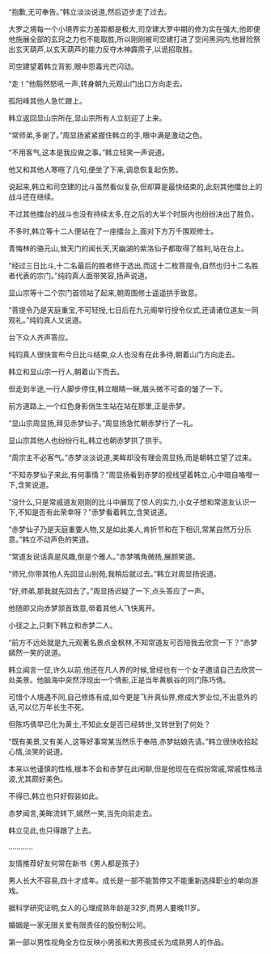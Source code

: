 
“抱歉,无可奉告。”韩立淡淡说道,然后迈步走了过去。

大罗之境每一个小境界实力差距都是极大,司空建大罗中期的修为实在强大,他即便他施展全部的玄窍之力也不能取胜,所以刚刚被司空建打进了空间黑洞内,他冒险祭出玄天葫芦,以玄天葫芦的能力反夺木神霹雳子,以诡招取胜。

司空建望着韩立背影,眼中怨毒光芒闪动。

“走！”他豁然怒吼一声,转身朝九元观山门出口方向走去。

孤阳峰其他人急忙跟上。

韩立返回显山宗所在,显山宗所有人立刻迎了上来。

“常师弟,多谢了。”周显扬紧紧握住韩立的手,眼中满是激动之色。

“不用客气,这本是我应做之事。”韩立轻笑一声说道。

他又和其他人寒暄了几句,便坐了下来,调息恢复起伤势。

说起来,韩立和司空建的比斗虽然看似复杂,但却算是最快结束的,此刻其他擂台上的战斗还在继续。

不过其他擂台的战斗也没有持续太多,在之后的大半个时辰内也纷纷决出了胜负。

不多时,韩立等十二人便站在了一座擂台上,面对下方万千围观修士。

青悔林的骆元山,耸天门的闻长天,天幽湖的紫洛仙子都取得了胜利,站在台上。

“经过三日比斗,十二名最后的胜者终于选出,而这十二枚菩提令,自然也归十二名胜者代表的宗门。”纯钧真人面带笑容,扬声说道。

显山宗等十二个宗门首领站了起来,朝周围修士遥遥拱手致意。

“菩提令乃是天庭重宝,不可轻授,七日后在九元阁举行授令仪式,还请诸位道友一同观礼。”纯钧真人又说道。

台下众人齐声答应。

纯钧真人很快宣布今日比斗结束,众人也没有在此多待,朝着山门方向走去。

韩立和显山宗一行人,朝着山下而去。

但走到半途,一行人脚步停住,韩立眼睛一眯,眉头微不可查的皱了一下。

前方道路上,一个红色身影俏生生站在站在那里,正是赤梦。

“显山宗周显扬,拜见赤梦仙子。”周显扬急忙朝赤梦行了一礼。

显山宗其他人也纷纷行礼,韩立也朝赤梦拱了拱手。

“周宗主不必客气。”赤梦淡淡说道,美眸却没有理会周显扬,而是朝韩立望了过来。

“不知赤梦仙子来此,有何事情？”周显扬看到赤梦的视线望着韩立,心中暗自咯噔一下,含笑说道。

“没什么,只是常戚道友刚刚的比斗中展现了惊人的实力,小女子想和常道友认识一下,不知是否有此荣幸呀？”赤梦看着韩立,含笑说道。

“赤梦仙子乃是天庭重要人物,又是如此美人,肯折节和在下相识,常某自然万分乐意。”韩立不动声色的笑道。

“常道友说话真是风趣,倒是个雅人。”赤梦嘴角微扬,展颜笑道。

“师兄,你带其他人先回显山别苑,我稍后就过去。”韩立对周显扬说道。

“好,师弟,那我就先回去了。”周显扬迟疑了一下,点头答应了一声。

他随即又向赤梦颔首致意,带着其他人飞快离开。

小径之上,只剩下韩立和赤梦二人。

“前方不远处就是九元观著名景点金枫林,不知常道友可否陪我去欣赏一下？”赤梦嫣然一笑的说道。

韩立闻言一怔,许久以前,他还在凡人界的时候,曾经也有一个女子邀请自己去欣赏一处美景。他脑海中突然浮现出一个倩影,正是当年黄枫谷的同门陈巧倩。

可惜个人境遇不同,自己修炼有成,如今更是飞升真仙界,修成大罗业位,不出意外的话,可以亿万年长生不死。

但陈巧倩早已化为黄土,不知此女是否已经转世,又转世到了何处？

“既有美景,又有美人,这等好事常某当然乐于奉陪,赤梦姑娘先请。”韩立很快收拾起心情,淡笑的说道。

本来以他谨慎的性格,根本不会和赤梦在此闲聊,但是他现在在假扮常戚,常戚性格活波,尤其颇好美色。

不得已,韩立也只好假装如此。

赤梦闻言,美眸流转下,嫣然一笑,当先向前走去。

韩立见此,也只得跟了上去。

…………

友情推荐好友何常在新书《男人都是孩子》

男人长大不容易,四十才成年。成长是一部不能暂停又不能重新选择职业的单向游戏。

据科学研究证明,女人的心理成熟年龄是32岁,而男人要晚11岁。

婚姻是一家无限关爱有限责任的股份制公司。

第一部以男性视角全方位反映小男孩和大男孩成长为成熟男人的作品。